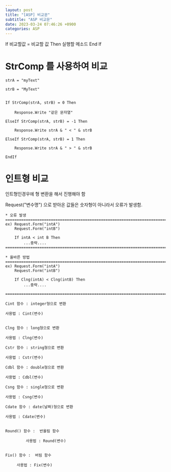 ```yaml
---
layout: post
title: "[ASP] 비교문"
subtitle: "ASP 비교문"
date: 2023-03-24 07:46:26 +0900
categories: ASP
---
```



If 비교할값 = 비교할 값 Then
	실행할 메소드
End If


# StrComp 를 사용하여 비교

	strA = "myText"

	strB = "MyText"


	If StrComp(strA, strB) = 0 Then

		Response.Write "같은 문자열"

	ElseIf StrComp(strA, strB) = -1 Then

		Response.Write strA & " < " & strB

	ElseIf StrComp(strA, strB) = 1 Then

		Response.Write strA & " > " & strB

	EndIf




# 인트형 비교

인트형인경우에 형 변환을 해서 진행해야 함

Request("변수명") 으로 받아온 값들은 숫자형이 아니라서 오류가 발생함.

	* 오류 발생
	=====================================================================================================================================================
	ex) Request.Form("intA")
		Request.Form("intB")

		If intA < int B Then
			...중략....
	=====================================================================================================================================================

	* 올바른 방법
	=====================================================================================================================================================
	ex) Request.Form("intA")
		Request.Form("intB")

		If Clng(intA) < Clng(intB) Then
			...중략....

	=====================================================================================================================================================

	Cint 함수 : integer형으로 변환

	사용법 : Cint(변수)


	Clng 함수 : long형으로 변환

	사용법 : Clng(변수)

	Cstr 함수 : string형으로 변환

	사용법 : Cstr(변수)

	Cdbl 함수 : double형으로 변환

	사용법 : Cdbl(변수)

	Csng 함수 : single형으로 변환

	사용법 : Csng(변수)

	Cdate 함수 : date(날짜)형으로 변환

	사용법 : Cdate(변수)


	Round() 함수 :  반올림 함수

			 사용법 : Round(변수)


	Fix() 함수 :  버림 함수

		 사용법 : Fix(변수)


